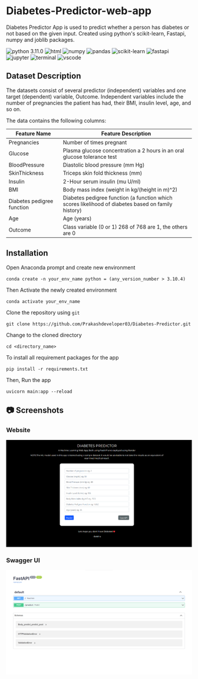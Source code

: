 # Diabetes-Predictor-web-app
Diabetes Predictor App is used to predict whether a person has diabetes or not based on the given input. Created using python's scikit-learn, Fastapi, numpy and joblib packages.

![python 3.11.0](https://img.shields.io/badge/Python-blue.svg)
![html](https://img.shields.io/badge/HTML5-E34F26?logo=html5&logoColor=white)
![numpy](https://img.shields.io/badge/Numpy-777BB4?logo=numpy&logoColor=white)
![pandas](https://img.shields.io/badge/Pandas-2C2D72?logo=pandas&logoColor=white)
![scikit-learn](https://img.shields.io/badge/Scikit_learn-0078D4?logo=scikit-learn&logoColor=white)
![fastapi](https://img.shields.io/badge/Fastapi-109989?logo=FASTAPI&logoColor=white)
![jupyter](https://img.shields.io/badge/Jupyter-F37626.svg?logo=Jupyter&logoColor=white)
![terminal](https://img.shields.io/badge/Windows%20Terminal-4D4D4D?logo=windows%20terminal&logoColor=white)
![vscode](https://img.shields.io/badge/Visual_Studio_Code-0078D4?logo=visual%20studio%20code&logoColor=white)


## Dataset Description

The datasets consist of several predictor (independent) variables and one target (dependent) variable, Outcome. Independent variables include the number of pregnancies the patient has had, their BMI, insulin level, age, and so on.

The data contains the following columns:

| Feature Name               | Feature Description                                                                                 |
| -------------------------- | --------------------------------------------------------------------------------------------------- |
| Pregnancies                | Number of times pregnant                                                                            |
| Glucose                    | Plasma glucose concentration a 2 hours in an oral glucose tolerance test                            |
| BloodPressure              | Diastolic blood pressure (mm Hg)                                                                    |
| SkinThickness              | Triceps skin fold thickness (mm)                                                                    |
| Insulin                    | 2-Hour serum insulin (mu U/ml)                                                                      |
| BMI                        | Body mass index (weight in kg/(height in m)^2)                                                      |
| Diabetes pedigree function | Diabetes pedigree function (a function which scores likelihood of diabetes based on family history) |
| Age                        | Age (years)                                                                                         |
| Outcome                    | Class variable (0 or 1) 268 of 768 are 1, the others are 0                                          |

## Installation

Open Anaconda prompt and create new environment

```
conda create -n your_env_name python = (any_version_number > 3.10.4)
```

Then Activate the newly created environment

```
conda activate your_env_name
```

Clone the repository using `git`

```
git clone https://github.com/Prakashdeveloper03/Diabetes-Predictor.git
```

Change to the cloned directory

```
cd <directory_name>
```

To install all requirement packages for the app

```
pip install -r requirements.txt
```

Then, Run the app

```
uvicorn main:app --reload
```

## 📷 Screenshots

### Website

![app interface](markdown/home.png)

### Swagger UI

![swagger UI](markdown/swagger.png)
